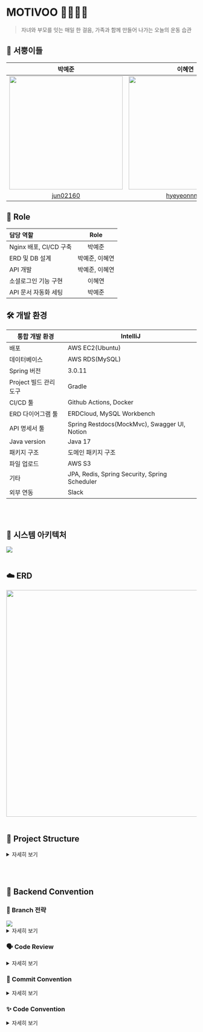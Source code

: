 # MOTIVOO 🏋🏻‍♀️💨

> 자녀와 부모를 잇는 매일 한 걸음, 가족과 함께 만들어 나가는 오늘의 운동 습관
>

## 🥕 서뿡이들

|                                      박예준                                      |                                                                이혜연                                                                 |                                                               조찬우                                                               |
|:-----------------------------------------------------------------------------:|:----------------------------------------------------------------------------------------------------------------------------------:|:-------------------------------------------------------------------------------------------------------------------------------:|
| <img src="https://avatars.githubusercontent.com/u/80024278?v=4" width="300"/> | <img src="https://avatars.githubusercontent.com/u/115079024?v=4" width="300"/> | <img src="https://avatars.githubusercontent.com/u/58971262?v=4" width="300"/> |
|                    [jun02160](https://github.com/jun02160)                    |                                             [hyeyeonnnnn](https://github.com/hyeyeonnnnn)  |                                         [oownahcohc](https://github.com/oownahcohc)                                             |



## 👻 Role

| 담당 역할              |   Role   |
|:-------------------|:--------:|
| Nginx 배포, CI/CD 구축 |   박예준    |
| ERD 및 DB 설계        | 박예준, 이혜연 |
| API 개발             |   박예준, 이혜연    |
| 소셜로그인 기능 구현        |   이혜연    |
| API 문서 자동화 세팅      |   박예준    |


## 🛠️ 개발 환경
| 통합 개발 환경 | IntelliJ |
| --- | --- |
| 배포 | AWS EC2(Ubuntu) |
| 데이터베이스 | AWS RDS(MySQL) |
| Spring 버전 | 3.0.11 |
| Project 빌드 관리 도구 | Gradle |
| CI/CD 툴 | Github Actions, Docker |
| ERD 다이어그램 툴 | ERDCloud, MySQL Workbench |
| API 명세서 툴 | Spring Restdocs(MockMvc), Swagger UI, Notion |
| Java version | Java 17 |
| 패키지 구조 | 도메인 패키지 구조 |
| 파일 업로드  | AWS S3 |
| 기타 | JPA, Redis, Spring Security, Spring Scheduler |
| 외부 연동 | Slack |

<br/><br/>


## 🔧 시스템 아키텍처
<img src="https://github.com/Team-Motivoo/Motivoo-Server/assets/80024278/df301bbd-1d3e-49aa-bc9d-c4ebdec046cd" />
<br/><br/>

## ☁️ ERD
<img width=600 src="https://github.com/Team-Motivoo/Motivoo-Server/assets/80024278/fcc46c18-c238-4e00-84fc-2dc7c905470a">
<br/><br/>

## 📂 Project Structure

<details>
<summary>자세히 보기</summary>
<div markdown="1">


```yaml
📂 Motivoo-Server

🗂 src
    🗂 main
        🗂 java/sopt/org/motivooServer
            📁 domain
                🗂 auth    // 소셜로그인 관련 로직
                    🗂 config
                    🗂 controller
                    🗂 dto
                      🗂 redis
                      🗂 request
                      🗂 response
                    🗂 repository
                🗂 common   // BaseTimeEntity (createdAt, updatedAt)
                🗂 health   // Health 
                    🗂 controller
                    🗂 dto
                      🗂 request
                      🗂 response
                    🗂 entity
                    🗂 exception
                    🗂 repository
                    🗂 service
                🗂 mission   // Mission, UserMission, UserMissionChoices, MissioQuest 테이블
                    🗂 controller
                    🗂 dto
                      🗂 request
                      🗂 response
                    🗂 entity
                    🗂 exception
                    🗂 repository
                    🗂 service
                🗂 parentchild  // Parentchild 부모-자녀 관계 테이블
                    🗂 controller
                    🗂 dto
                      🗂 request
                      🗂 response
                    🗂 entity
                    🗂 exception
                    🗂 repository
                    🗂 service
                🗂 user       // User 
                    🗂 controller
                    🗂 dto
                      🗂 request
                      🗂 response
                    🗂 entity
                    🗂 exception
                    🗂 repository
                    🗂 service
            📁 global 
                🗂 advice
                🗂 config
                    🗂 swagger
                🗂 external
                    🗂 s3
                      🗂 config
                    🗂 slack
                🗂 healthcheck
                🗂 response
        🗂 resources
            application.yaml
            application-local.yaml
            application-dev.yaml
            🗂 static
              🗂 docs

    🗂 test 
        🗂 java/sopt/org/motivooServer
          🗂 controller
          🗂 util
```



</div>
</details>

<br/><br/>

## 📓 Backend Convention

### 🌳 Branch 전략

<img src="https://github.com/Team-Motivoo/Motivoo-Server/assets/80024278/2619fc0c-1b14-4abe-9407-43219fca9e71">

<details>
<summary>자세히 보기</summary>
<div markdown="1">

> **🔗 master, release, develop, feature, hotfix**

`master` : 최최최최최최종본 - stable all the time

`release` : 이번 릴리즈를 위한 브랜치

`develop` : 우리가 개발하면서 코드를 모을 공간, 배포하기 전까지는 이게 default로 하여 PR은 여기로 날립니다. (for 다음 릴리즈)

`feat` : 기능을 개발하면서 각자가 사용할 브랜치 (이슈 단위)
- Git flow 전략에 따라 → “**feat/#이슈번호-구현하려는기능**” 형식으로

    ex. feat/#3-social_login, feat/#8-slack_api

`fix` : 오류사항, 버그 해결 및 로직 일부 수정 시 사용할 브랜치 (이슈 단위)

`refactor` : 기능의 변경 없이 구조 개선 및 코드 리팩토링 시 사용할 브랜치 (이슈 단위)

`test` : 개인 연습 브랜치

`study` : 공부용 브랜치    ex. study/yejun

</div>
</details>

### 🗣️ Code Review

<details>
<summary>자세히 보기</summary>
<div markdown="1">
    
#### Convention
> P1: 꼭 반영해주세요 (Request changes)<br/>
> P2: 적극적으로 고려해주세요 (Request changes)<br/>
> P3: 웬만하면 반영해 주세요 (Comment)<br/>
> P4: 반영해도 좋고 넘어가도 좋습니다 (Approve)<br/>
> P5: 그냥 사소한 의견입니다 (Approve)
>

#### Rule
- 서로 상대 실수 한 것 없는지 귀찮아도 꼭 읽어보기
- 긍정적인 코멘트 적극적으로 남겨주기
- 우선순위 반영한 코드리뷰 진행하기 ex.`[P1] 이건 꼭 반영해주셔야해요!`

</div>
</details>

### 🚀 Commit Convention

<details>
<summary>자세히 보기</summary>
<div markdown="1">

```
# <타입>: <제목> #이슈번호 형식으로 작성하며 제목은 최대 50글자 정도로만 입력
# 제목을 아랫줄에 작성, 제목 끝에 마침표 금지, 무엇을 했는지 명확하게 작성

################
# 본문(추가 설명)을 아랫줄에 작성

################
# 꼬릿말(footer)을 아랫줄에 작성 (관련된 이슈 번호 등 추가)

################
# 아이콘	코드	     설명
# 🎨 style:      코드의 구조/형태 개선
# 🔥 remove:      코드/파일 삭제
# 🐛 bugfix:      버그 수정
# 🚑 hotfix:      긴급 수정
# ✨ feat:      새로운 기능 구현
# 📝 docs:      문서 추가/수정
# 🎉 init:      프로젝트 시작
# ✅ test:      테스트 추가/수정
# 🔖 release:      릴리즈/버전 태그
# 🔧 chore:      동작에 영향 없는 코드 or 변경 없는 변경사항(주석 추가 등) or 디렉토리 구조 변경
# ♻️  refactor:      코드 리팩토링, 전면 수정
# ⚡️ fix:      간단한 수정
################
```

- 커밋 예시 <br/>
  🎉 init: 프로젝트 시작  → git commit -m "🎉 init: 프로젝트 시작 #1"


- 커밋 단위
  - 세부 기능 기준
  - 기능 우선 순위 정리 파일 참고
  - #이슈번호 붙이는 단위 : **FEAT, FIX, REFACTOR**

    ex. `git commit -m “[FEAT] 로그인 기능 구현 #2”`

</div>
</details>


### ✨ Code Convention

<details>
<summary>자세히 보기</summary>
<div markdown="1">

1. 기본적으로 네이밍은 **누구나 알 수 있는 쉬운 단어**를 선택한다.
1. 변수는 CamelCase를 기본으로 한다.
1. URL, 파일명 등은 kebab-case를 사용한다.
1. 패키지명은 단어가 달라지더라도 무조건 소문자를 사용한다.
1. ENUM이나 상수는 대문자로 네이밍한다.
1. 함수명은 소문자로 시작하고 **동사**로 네이밍한다.
1. 클래스명은 **명사**로 작성하고 UpperCamelCase를 사용한다.
1. 객체 이름을 함수 이름에 중복해서 넣지 않는다. (= 상위 이름을 하위 이름에 중복시키지 않는다.)
1. 컬렉션은 복수형을 사용한다. ex. userMissions (O) userMissionList (X)
1. 이중적인 의미를 가지는 단어는 지양한다.
1. 의도가 드러난다면 되도록 짧은 이름을 선택한다.
1. 함수의 부수효과를 설명한다.
1. LocalDateTime -> xxxAt, LocalDate -> xxxDt로 네이밍
1. 객체를 조회하는 함수는 JPA Repository에서 findXxx 형식의 네이밍 쿼리메소드를 사용하므로 개발자가 작성하는 Service단에서는 되도록이면 getXxx를 사용하자.

</div>
</details>

